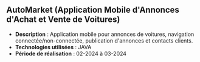 ## AutoMarket (Application Mobile d'Annonces d'Achat et Vente de Voitures)
- **Description** : Application mobile pour annonces de voitures, navigation connectée/non-connectée, publication d'annonces et contacts clients.
- **Technologies utilisées** : JAVA
- **Période de réalisation** : 02-2024 à 03-2024

